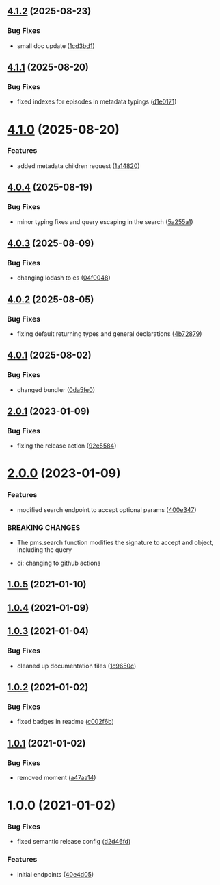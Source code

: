 ## [4.1.2](https://github.com/nass600/plex-sdk/compare/v4.1.1...v4.1.2) (2025-08-23)


### Bug Fixes

* small doc update ([1cd3bd1](https://github.com/nass600/plex-sdk/commit/1cd3bd14242fe164123bd59875c38da89cf5fa96))

## [4.1.1](https://github.com/nass600/plex-sdk/compare/v4.1.0...v4.1.1) (2025-08-20)


### Bug Fixes

* fixed indexes for episodes in metadata typings ([d1e0171](https://github.com/nass600/plex-sdk/commit/d1e01717cb833fd40979c7e934741f42bb3fabbb))

# [4.1.0](https://github.com/nass600/plex-sdk/compare/v4.0.4...v4.1.0) (2025-08-20)


### Features

* added metadata children request ([1a14820](https://github.com/nass600/plex-sdk/commit/1a14820e036de68fe2839a1ab3d29568d2bf1188))

## [4.0.4](https://github.com/nass600/plex-sdk/compare/v4.0.3...v4.0.4) (2025-08-19)


### Bug Fixes

* minor typing fixes and query escaping in the search ([5a255a1](https://github.com/nass600/plex-sdk/commit/5a255a1eaa79d545a6d2c28f087f6472aa4a5dc8))

## [4.0.3](https://github.com/nass600/plex-sdk/compare/v4.0.2...v4.0.3) (2025-08-09)


### Bug Fixes

* changing lodash to es ([04f0048](https://github.com/nass600/plex-sdk/commit/04f00484431a9cbce3a6e0b257c2d2e49a5482eb))

## [4.0.2](https://github.com/nass600/plex-sdk/compare/v4.0.1...v4.0.2) (2025-08-05)


### Bug Fixes

* fixing default returning types and general declarations ([4b72879](https://github.com/nass600/plex-sdk/commit/4b72879d4e9031aa738776c33a8daba31b419bb0))

## [4.0.1](https://github.com/nass600/plex-sdk/compare/v4.0.0...v4.0.1) (2025-08-02)


### Bug Fixes

* changed bundler ([0da5fe0](https://github.com/nass600/plex-sdk/commit/0da5fe09feaa4fc56008440bc92b628cc838ce73))

## [2.0.1](https://github.com/nass600/plex-sdk/compare/2.0.0...2.0.1) (2023-01-09)

### Bug Fixes

- fixing the release action ([92e5584](https://github.com/nass600/plex-sdk/commit/92e5584e670d1a44aff62f1e3caefa5af9a3c29f))

# [2.0.0](https://github.com/nass600/plex-sdk/compare/1.0.5...2.0.0) (2023-01-09)

### Features

- modified search endpoint to accept optional params ([400e347](https://github.com/nass600/plex-sdk/commit/400e347008c45fc3df77ff624d4f1d9972d4a477))

### BREAKING CHANGES

- The pms.search function modifies the signature to accept and object, including the
  query

- ci: changing to github actions

## [1.0.5](https://github.com/nass600/plex-sdk/compare/1.0.4...1.0.5) (2021-01-10)

## [1.0.4](https://github.com/nass600/plex-sdk/compare/1.0.3...1.0.4) (2021-01-09)

## [1.0.3](https://github.com/nass600/plex-sdk/compare/1.0.2...1.0.3) (2021-01-04)

### Bug Fixes

- cleaned up documentation files ([1c9650c](https://github.com/nass600/plex-sdk/commit/1c9650cabf2b46e934b73b5758fa4c9915c7eda1))

## [1.0.2](https://github.com/nass600/plex-sdk/compare/1.0.1...1.0.2) (2021-01-02)

### Bug Fixes

- fixed badges in readme ([c002f6b](https://github.com/nass600/plex-sdk/commit/c002f6b0455762ac5a0ecdffe845a259697ea545))

## [1.0.1](https://github.com/nass600/plex-sdk/compare/1.0.0...1.0.1) (2021-01-02)

### Bug Fixes

- removed moment ([a47aa14](https://github.com/nass600/plex-sdk/commit/a47aa142a946dc812b2ec30d118f16651854c3f2))

# 1.0.0 (2021-01-02)

### Bug Fixes

- fixed semantic release config ([d2d46fd](https://github.com/nass600/plex-sdk/commit/d2d46fd25cbd55f7820c51bd3485a6ebd3524922))

### Features

- initial endpoints ([40e4d05](https://github.com/nass600/plex-sdk/commit/40e4d0520bde0aee6309379f958e99ee5f28a105))
